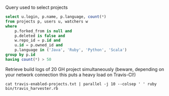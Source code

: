 Query used to select projects

```sql
select u.login, p.name, p.language, count(*)
from projects p, users u, watchers w
where
    p.forked_from is null and
    p.deleted is false and
    w.repo_id = p.id and
    u.id = p.owned_id and
    p.language in ('Java', 'Ruby', 'Python', 'Scala')
group by p.id
having count(*) > 50
```

Retrieve build logs of 20 GH project simultaneously (beware, depending on your network connection this puts a heavy load on Travis-CI!)
```
cat travis-enabled-projects.txt | parallel -j 10 --colsep ' ' ruby bin/travis_harvester.rb
```
